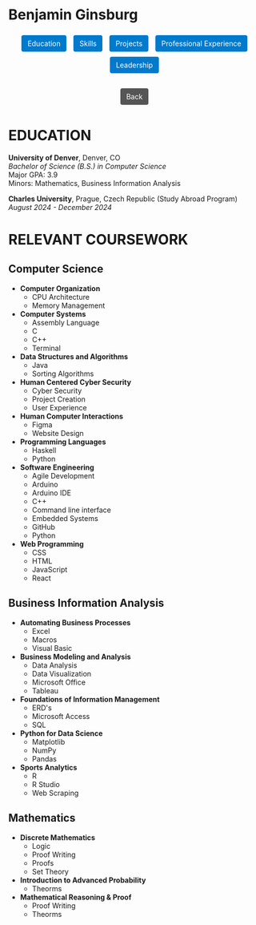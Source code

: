 # Benjamin Ginsburg

<div style="text-align:center; margin-bottom:20px;">
  <a href="Pages/Education.md" style="display:inline-block; margin:5px; padding:8px 12px; background:#007ACC; color:#fff; text-decoration:none; border-radius:4px;">Education</a>
  <a href="Pages/skills.md" style="display:inline-block; margin:5px; padding:8px 12px; background:#007ACC; color:#fff; text-decoration:none; border-radius:4px;">Skills</a>
  <a href="Pages/Projects.md" style="display:inline-block; margin:5px; padding:8px 12px; background:#007ACC; color:#fff; text-decoration:none; border-radius:4px;">Projects</a>
  <a href="Pages/professional-experience.md" style="display:inline-block; margin:5px; padding:8px 12px; background:#007ACC; color:#fff; text-decoration:none; border-radius:4px;">Professional Experience</a>
  <a href="Pages/Leadership.md" style="display:inline-block; margin:5px; padding:8px 12px; background:#007ACC; color:#fff; text-decoration:none; border-radius:4px;">Leadership</a>
  <!-- Soft Skills link removed -->
</div>

<div style="text-align:center; margin-bottom:20px;">
  <a href="../README.md" style="display:inline-block; margin:5px; padding:8px 12px; background:#555; color:#fff; text-decoration:none; border-radius:4px;">Back</a>
</div>

# EDUCATION

**University of Denver**, Denver, CO  
*Bachelor of Science (B.S.) in Computer Science*  
Major GPA: 3.9  
Minors: Mathematics, Business Information Analysis  

**Charles University**, Prague, Czech Republic  (Study Abroad Program)
*August 2024 - December 2024*


# RELEVANT COURSEWORK
## Computer Science
- **Computer Organization**
  - CPU Architecture
  - Memory Management
- **Computer Systems**
  - Assembly Language
  - C
  - C++
  - Terminal
- **Data Structures and Algorithms**
  - Java
  - Sorting Algorithms
- **Human Centered Cyber Security**
  - Cyber Security
  - Project Creation
  - User Experience
- **Human Computer Interactions**
  - Figma
  - Website Design
- **Programming Languages**
  - Haskell
  - Python
- **Software Engineering**
  - Agile Development
  - Arduino
  - Arduino IDE
  - C++
  - Command line interface
  - Embedded Systems
  - GitHub
  - Python
- **Web Programming**
  - CSS
  - HTML
  - JavaScript
  - React

## Business Information Analysis
- **Automating Business Processes**
  - Excel
  - Macros
  - Visual Basic
- **Business Modeling and Analysis**
  - Data Analysis
  - Data Visualization
  - Microsoft Office
  - Tableau
- **Foundations of Information Management**
  - ERD's
  - Microsoft Access  
  - SQL
- **Python for Data Science**
  - Matplotlib
  - NumPy
  - Pandas
- **Sports Analytics**
  - R
  - R Studio
  - Web Scraping
## Mathematics
- **Discrete Mathematics**
  - Logic
  - Proof Writing
  - Proofs
  - Set Theory
- **Introduction to Advanced Probability**
  - Theorms
- **Mathematical Reasoning & Proof**
  - Proof Writing
  - Theorms
